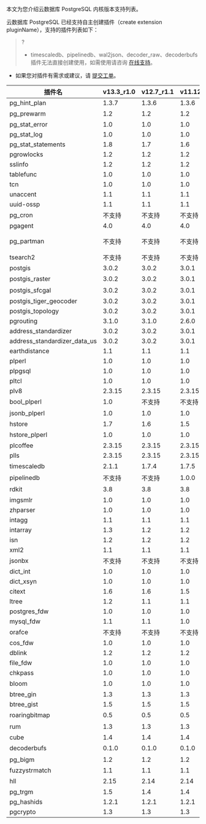 本文为您介绍云数据库 PostgreSQL 内核版本支持列表。

云数据库 PostgreSQL 已经支持自主创建插件（create extension pluginName），支持的插件列表如下：
>?
>- timescaledb、pipelinedb、wal2json、decoder_raw、decoderbufs 插件无法直接创建使用，如需使用请咨询 [在线支持](https://cloud.tencent.com/online-service?from=connect-us)。
- 如果您对插件有需求或建议，请 [提交工单](https://console.cloud.tencent.com/workorder/category)。

| 插件名                           | v13.3_r1.0 | v12.7_r1.1 | v11.12_r1.1 | v10.17_r1.1 | v9.5.25_r1.1 | v9.3.25_r1.1 | v9.3.5_r1.0 | v9.5.4_r1.0   | v10.4_r1.1 | v11.8_1.0 | v12.4_r1.0  |
|-------------------------------|------------|------------|-------------|-------------|--------------|--------------|-------------|---------------|------------|-----------|-------------|
|  pg_hint_plan                 | 1.3.7      | 1.3.6      |  1.3.6      | 1.3.6       | 1.1.5        |  1.1.4       | 1.1.4       | 1.1.5         | 1.3.6      | 1.3.6     | 1.3.6       |
|  pg_prewarm                   | 1.2        | 1.2        |  1.2        | 1.1         | 1.0          | 不支持          | 不支持         | 不支持           | 1.1        | 1.2       | 1.2         |
|  pg_stat_error                | 1.0        | 1.0        |  1.0        | 1.0         | 1.0          |  1.0         | 1.0         | 1.0           | 1.0        | 1.0       | 1.0         |
|  pg_stat_log                  | 1.0        | 1.0        |  1.0        | 1.0         | 1.0          |  1.0         | 1.0         | 1.0           | 1.0        | 1.0       | 1.0         |
|  pg_stat_statements           | 1.8        | 1.7        |  1.6        | 1.6         | 1.3          |  1.1         | 1.1         | 1.3           | 1.5        | 1.6       | 1.7         |
|  pgrowlocks                   | 1.2        | 1.2        |  1.2        | 1.2         | 1.1          |  1.1         | 1.1         | 1.1           | 1.2        | 1.2       | 1.2         |
|  sslinfo                      | 1.2        | 1.2        |  1.2        | 1.2         | 1.0          |  1.0         | 1.0         | 1.0           | 1.2        | 1.2       | 1.2         |
|  tablefunc                    | 1.0        | 1.0        |  1.0        | 1.0         | 1.0          |  1.0         | 1.0         | 1.0           | 1.0        | 1.0       | 1.0         |
|  tcn                          | 1.0        | 1.0        |  1.0        | 1.0         | 1.0          |  1.0         | 1.0         | 1.0           | 1.0        | 1.0       | 1.0         |
|  unaccent                     | 1.1        | 1.1        |  1.1        | 1.1         | 1.0          |  1.0         | 1.0         | 1.0           | 1.1        | 1.1       | 1.1         |
|  uuid-ossp                    | 1.1        | 1.1        |  1.1        | 1.1         | 1.0          |  1.0         | 1.0         | 1.0           | 1.1        | 1.1       | 1.1         |
|  pg_cron                      | 不支持        | 不支持        | 不支持         | 1.1         | 1.1          | 不支持          | 不支持         | 1.1           | 1.1        | 不支持       | 不支持         |
|  pgagent                      | 4.0        | 4.0        |  4.0        | 4.0         | 1.2          |  4.0         | 4.0         | 4.0           | 4.0        | 4.0       | 4.0         |
|  pg_partman                   | 不支持        | 不支持        | 不支持         | 不支持         | 2.6.4、1.4    | 不支持          | 不支持         | 2.6.4、1.4、1.0 | 不支持        | 不支持       | 不支持         |
|  tsearch2                     | 不支持        | 不支持        | 不支持         | 不支持         | 1.0          |  1.0         | 1.0         | 1.0           | 不支持        | 不支持       | 不支持         |
|  postgis                      | 3.0.2      | 3.0.2      |  3.0.1      | 3.0.1       | 2.3.0        |  2.3.0       | 2.3.0       | 2.3.0         | 2.3.7      | 3.0.1     | 3.0.2       |
|  postgis_raster               | 3.0.2      | 3.0.2      |  3.0.1      | 3.0.1       | 不支持          | 不支持          | 不支持         | 不支持           | 不支持        | 3.0.1     | 3.0.2       |
|  postgis_sfcgal               | 3.0.2      | 3.0.2      |  3.0.1      | 3.0.1       | 2.3.0        |  2.3.0       | 不支持         | 不支持           | 不支持        | 不支持       | 3.0.2       |
|  postgis_tiger_geocoder       | 3.0.2      | 3.0.2      |  3.0.1      | 3.0.1       | 2.3.0        |  2.3.0       | 2.3.0       | 2.3.0         | 2.4.1      | 3.0.1     | 3.0.2       |
|  postgis_topology             | 3.0.2      | 3.0.2      |  3.0.1      | 3.0.1       | 2.3.0        |  2.3.0       | 2.3.0       | 2.3.0         | 2.4.1      | 3.0.1     | 3.0.2       |
|  pgrouting                    | 3.1.0      | 3.1.0      |  2.6.0      | 2.6.0       | 2.4.1        |  2.4.1       | 2.4.1       | 2.4.1         | 2.6.0      | 2.6.0     | 3.1.0       |
|  address_standardizer         | 3.0.2      | 3.0.2      | 3.0.1       | 3.0.1       | 2.3.0        | 2.3.0        | 2.3.0       | 2.3.0         | 2.4.1      | 3.0.1     | 3.0.2       |
|  address_standardizer_data_us | 3.0.2      | 3.0.2      |  3.0.1      | 3.0.1       | 2.3.0        |  2.3.0       | 2.3.0       | 2.3.0         | 2.4.1      | 3.0.1     | 3.0.2       |
|  earthdistance                | 1.1        | 1.1        |  1.1        | 1.1         | 1.0          |  1.0         | 1.0         | 1.0           | 1.1        | 1.1       | 1.1         |
|  plperl                       | 1.0        | 1.0        |  1.0        | 1.0         | 1.0          |  1.0         | 1.0         | 1.0           | 1.0        | 1.0       | 1.0         |
|  plpgsql                      | 1.0        | 1.0        |  1.0        | 1.0         | 1.0          |  1.0         | 1.0         | 1.0           | 1.0        | 1.0       | 1.0         |
|  pltcl                        | 1.0        | 1.0        |  1.0        | 1.0         | 1.0          |  1.0         | 1.0         | 1.0           | 1.0        | 1.0       | 1.0         |
|  plv8                         | 2.3.15     | 2.3.15     |  2.3.15     | 2.3.4       | 2.0.0        |  2.0.0       | 2.0.0       | 2.0.0         | 2.3.4      | 2.3.15    | 2.3.15      |
|  bool_plperl                  | 1.0        | 不支持        | 不支持         | 不支持         | 不支持          | 不支持          | 不支持         | 不支持           | 不支持        | 不支持       | 不支持         |
|  jsonb_plperl                 | 1.0        | 1.0        |  1.0        | 不支持         | 不支持          | 不支持          | 不支持         | 不支持           | 不支持        | 1.0       | 1.0         |
|  hstore                       | 1.7        | 1.6        |  1.5        | 1.4         | 1.3          |  1.2         | 1.2         | 1.3           | 1.4        | 1.5       | 1.6         |
|  hstore_plperl                | 1.0        | 1.0        |  1.0        | 1.0         | 1.0          | 不支持          | 不支持         | 1.0           | 1.0        | 1.0       | 1.0         |
|  plcoffee                     | 2.3.15     | 2.3.15     |  2.3.15     | 2.3.4       | 2.0.0        |  2.0.0       | 2.0.0       | 2.0.0         | 2.3.4      | 2.3.15    | 2.3.15      |
|  plls                         | 2.3.15     | 2.3.15     |  2.3.15     | 2.3.4       | 2.0.0        |  2.0.0       | 2.0.0       | 2.0.0         | 2.3.4      | 2.3.15    | 2.3.15      |
|  timescaledb                  | 2.1.1      | 1.7.4      |  1.7.5      | 1.7.5       | 不支持          | 不支持          | 不支持         | 不支持           | 1.7.5      | 1.7.5     | 1.7.4       |
|  pipelinedb                   | 不支持        | 不支持        |  1.0.0      | 1.0.0       | 不支持          | 不支持          | 不支持         | 不支持           | 1.0.0      | 1.0.0     | 不支持         |
|  rdkit                        | 3.8        | 3.8        |  3.8        | 3.8         | 不支持          | 不支持          | 不支持         | 不支持           | 不支持        | 不支持       | 3.8         |
|  imgsmlr                      | 1.0        | 1.0        |  1.0        | 1.0         | 1.0          |  1.0         | 1.0         | 1.0           | 1.0        | 1.0       | 1.0         |
|  zhparser                     | 1.0        | 1.0        |  1.0        | 1.0         | 1.0          |  1.0         | 1.0         | 1.0           | 1.0        | 1.0       | 1.0         |
|  intagg                       | 1.1        | 1.1        |  1.1        | 1.1         | 1.0          |  1.0         | 1.0         | 1.0           | 1.1        | 1.1       | 1.1         |
|  intarray                     | 1.3        | 1.2        |  1.2        | 1.2         | 1.0          |  1.0         | 1.0         | 1.0           | 1.2        | 1.2       | 1.2         |
|  isn                          | 1.2        | 1.2        |  1.2        | 1.1         | 1.0          |  1.0         | 1.0         | 1.0           | 1.1        | 1.2       | 1.2         |
|  xml2                         | 1.1        | 1.1        |  1.1        | 1.1         | 1.0          |  1.0         | 1.0         | 1.0           | 1.1        | 1.1       | 1.1         |
|  jsonbx                       | 不支持        | 不支持        | 不支持         | 不支持         | 1.0          | 不支持          | 不支持         | 1.0           | 不支持        | 不支持       | 不支持         |
|  dict_int                     | 1.0        | 1.0        |  1.0        | 1.0         | 1.0          |  1.0         | 1.0         | 1.0           | 1.0        | 1.0       | 1.0         |
|  dict_xsyn                    | 1.0        | 1.0        |  1.0        | 1.0         | 1.0          |  1.0         | 1.0         | 1.0           | 1.0        | 1.0       | 1.0         |
|  citext                       | 1.6        | 1.6        |  1.5        | 1.4         | 1.1          |  1.0         | 1.0         | 1.1           | 1.4        | 1.5       | 1.6         |
|  ltree                        | 1.2        | 1.1        |  1.1        | 1.1         | 1.0          |  1.0         | 1.0         | 1.0           | 1.1        | 1.1       | 1.1         |
|  postgres_fdw                 | 1.0        | 1.0        |  1.0        | 1.0         | 1.0          |  1.0         | 1.0         | 1.0           | 1.0        | 1.0       | 1.0         |
|  mysql_fdw                    | 1.1        | 1.1        |  1.0        | 1.0         | 1.0          |  1.0         | 1.0         | 1.0           | 1.0        | 1.0       | 1.1         |
|  orafce                       | 不支持        | 不支持        | 不支持         | 不支持         | 3.3          |  3.3         | 3.3         | 3.3           | 不支持        | 不支持       | 不支持         |
|  cos_fdw                      | 1.0        | 1.0        |  1.0        | 1.0         | 1.0          |  1.0         | 1.0         | 1.0           | 1.0        | 1.0       | 1.0         |
|  dblink                       | 1.2        | 1.2        |  1.2        | 1.2         | 1.1          |  1.1         | 1.1         | 1.1           | 1.2        | 1.2       | 1.2         |
|  file_fdw                     | 1.0        | 1.0        |  1.0        | 1.0         | 1.0          |  1.0         | 1.0         | 1.0           | 1.0        | 1.0       | 1.0         |
|  chkpass                      | 1.0        | 1.0        |  1.0        | 1.0         | 1.0          |  1.0         | 1.0         | 1.0           | 1.0        | 1.0       |             |
|  bloom                        | 1.0        | 1.0        |  1.0        | 1.0         | 不支持          | 不支持          | 不支持         | 不支持           | 1.0        | 1.0       | 1.0         |
|  btree_gin                    | 1.3        | 1.3        |  1.3        | 1.2         | 1.0          |  1.0         | 1.0         | 1.0           | 1.2        | 1.3       | 1.3         |
|  btree_gist                   | 1.5        | 1.5        |  1.5        | 1.5         | 1.1          |  1.0         | 1.0         | 1.1           | 1.5        | 1.5       | 1.5         |
|  roaringbitmap                | 0.5        | 0.5        |  0.5        | 0.5         | 不支持          | 不支持          | 不支持         | 不支持           | 不支持        | 不支持       | 不支持         |
|  rum                          | 1.3        | 1.3        |  1.3        | 1.3         | 不支持          | 不支持          | 不支持         | 不支持           | 1.3        | 1.3       | 1.3         |
|  cube                         | 1.4        | 1.4        |  1.4        | 1.2         | 1.0          |  1.0         | 1.0         | 1.0           | 1.2        | 1.4       | 1.4         |
|  decoderbufs                  | 0.1.0      | 0.1.0      |  0.1.0      | 0.1.0       | 不支持          | 不支持          | 不支持         | 不支持           | 0.1.0      | 0.1.0     | 0.1.0       |
|  pg_bigm                      | 1.2        | 1.2        |  1.2        | 1.2         | 1.2          | 不支持          | 不支持         | 1.2           | 1.2        | 1.2       | 1.2         |
|  fuzzystrmatch                | 1.1        | 1.1        |  1.1        | 1.1         | 1.0          |  1.0         | 1.0         | 1.0           | 1.1        | 1.1       | 1.1         |
|  hll                          | 2.15       | 2.14       |  2.14       | 2.14        | 2.14         | 不支持          | 不支持         | 2.14          | 2.14       | 2.14      | 2.14        |
|  pg_trgm                      | 1.5        | 1.4        |  1.4        | 1.3         | 1.1          |  1.1         | 1.1         | 1.1           | 1.3        | 1.4       | 1.4         |
|  pg_hashids                   | 1.2.1      | 1.2.1      |  1.2.1      | 1.2.1       | 1.2.1        |  1.2.1       | 1.2.1       | 1.2.1         | 1.2.1      | 1.2.1     | 1.2.1       |
|  pgcrypto                     | 1.3        | 1.3        |  1.3        | 1.3         | 1.2          |  1.0         | 1.0         | 1.2           | 1.3        | 1.3       | 1.3         |

